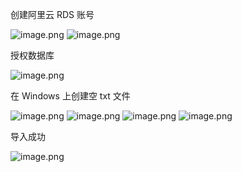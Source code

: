 创建阿里云 RDS 账号

![image.png](https://gitee.com/zhaojiedong/img/raw/master/20240903184206.png)
![image.png](https://gitee.com/zhaojiedong/img/raw/master/20240903184227.png)

授权数据库

![image.png](https://gitee.com/zhaojiedong/img/raw/master/20240903184528.png)

在 Windows 上创建空 txt 文件

![image.png](https://gitee.com/zhaojiedong/img/raw/master/20240903185349.png)
![image.png](https://gitee.com/zhaojiedong/img/raw/master/20240903185541.png)
![image.png](https://gitee.com/zhaojiedong/img/raw/master/20240903185604.png)
![image.png](https://gitee.com/zhaojiedong/img/raw/master/20240903185625.png)

导入成功

![image.png](https://gitee.com/zhaojiedong/img/raw/master/20240903185721.png)

